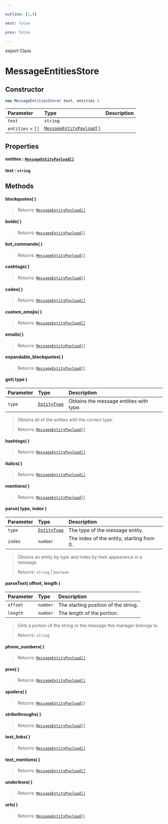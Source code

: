 ```yaml
---

outline: [1,4]

next: false

prev: false

---
```


export Class
# MessageEntitiesStore

## Constructor
 ```ts
 new MessageEntitiesStore( text, entities )
 ```
 
 | Parameter | Type | Description |
| :--- | :--- | :--- |
| `text` | `string` | |
| `entities` = `[]` | [`MessageEntityPayload[]`](../interfaces/MessageEntityPayload.md) | |

## Properties

#### entities : [`MessageEntityPayload[]`](../interfaces/MessageEntityPayload.md)

#### text : `string`

## Methods

#### blockquotes( )

> 
> 
> Returns: [`MessageEntityPayload[]`](../interfaces/MessageEntityPayload.md)

#### bolds( )

> 
> 
> Returns: [`MessageEntityPayload[]`](../interfaces/MessageEntityPayload.md)

#### bot_commands( )

> 
> 
> Returns: [`MessageEntityPayload[]`](../interfaces/MessageEntityPayload.md)

#### cashtags( )

> 
> 
> Returns: [`MessageEntityPayload[]`](../interfaces/MessageEntityPayload.md)

#### codes( )

> 
> 
> Returns: [`MessageEntityPayload[]`](../interfaces/MessageEntityPayload.md)

#### custom_emojis( )

> 
> 
> Returns: [`MessageEntityPayload[]`](../interfaces/MessageEntityPayload.md)

#### emails( )

> 
> 
> Returns: [`MessageEntityPayload[]`](../interfaces/MessageEntityPayload.md)

#### expandable_blockquotes( )

> 
> 
> Returns: [`MessageEntityPayload[]`](../interfaces/MessageEntityPayload.md)

#### get( type )
| Parameter | Type | Description |
| :--- | :--- | :--- |
| `type` | [`EntityType`](../enumerations/EntityType.md) | Obtains the message entities with type. |
> Obtains all of the entites with the correct type.
> 
> Returns: [`MessageEntityPayload[]`](../interfaces/MessageEntityPayload.md)

#### hashtags( )

> 
> 
> Returns: [`MessageEntityPayload[]`](../interfaces/MessageEntityPayload.md)

#### italics( )

> 
> 
> Returns: [`MessageEntityPayload[]`](../interfaces/MessageEntityPayload.md)

#### mentions( )

> 
> 
> Returns: [`MessageEntityPayload[]`](../interfaces/MessageEntityPayload.md)

#### parse( type, index )
| Parameter | Type | Description |
| :--- | :--- | :--- |
| `type` | [`EntityType`](../enumerations/EntityType.md) | The type of the message entity. |
| `index` | `number` | The index of the entity, starting from 0. |
> Obtains an entity by type and index by their appearance in a message.
> 
> Returns: `string` \| `boolean`

#### parseText( offset, length )
| Parameter | Type | Description |
| :--- | :--- | :--- |
| `offset` | `number` | The starting position of the string. |
| `length` | `number` | The length of the portion. |
> Gets a portion of the string or the message this manager belongs to.
> 
> Returns: `string`

#### phone_numbers( )

> 
> 
> Returns: [`MessageEntityPayload[]`](../interfaces/MessageEntityPayload.md)

#### pres( )

> 
> 
> Returns: [`MessageEntityPayload[]`](../interfaces/MessageEntityPayload.md)

#### spoilers( )

> 
> 
> Returns: [`MessageEntityPayload[]`](../interfaces/MessageEntityPayload.md)

#### strikethroughs( )

> 
> 
> Returns: [`MessageEntityPayload[]`](../interfaces/MessageEntityPayload.md)

#### text_links( )

> 
> 
> Returns: [`MessageEntityPayload[]`](../interfaces/MessageEntityPayload.md)

#### text_mentions( )

> 
> 
> Returns: [`MessageEntityPayload[]`](../interfaces/MessageEntityPayload.md)

#### underlines( )

> 
> 
> Returns: [`MessageEntityPayload[]`](../interfaces/MessageEntityPayload.md)

#### urls( )

> 
> 
> Returns: [`MessageEntityPayload[]`](../interfaces/MessageEntityPayload.md)
